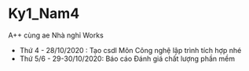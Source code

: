 # Ky1_Nam4
A++ cùng ae Nhà nghỉ
Works
- Thứ 4 - 28/10/2020 : Tạo csdl Môn Công nghệ lập trình tích hợp nhé
- Thứ 5/6 - 29-30/10/2020: Báo cáo Đánh giá chất lượng phần mềm
